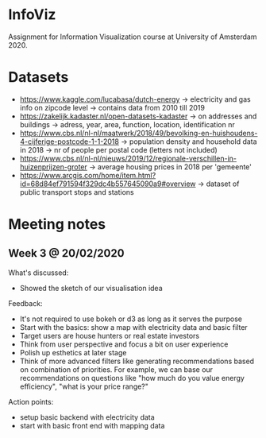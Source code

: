# InfoViz
Assignment for Information Visualization course at University of Amsterdam 2020.

# Datasets
- https://www.kaggle.com/lucabasa/dutch-energy
  -> electricity and gas info on zipcode level
  -> contains data from 2010 till 2019
- https://zakelijk.kadaster.nl/open-datasets-kadaster
  -> on addresses and buildings
  -> adress, year, area, function, location, identification nr
- https://www.cbs.nl/nl-nl/maatwerk/2018/49/bevolking-en-huishoudens-4-cijferige-postcode-1-1-2018
  -> population density and household data in 2018
  -> nr of people per postal code (letters not included)
- https://www.cbs.nl/nl-nl/nieuws/2019/12/regionale-verschillen-in-huizenprijzen-groter
  -> average housing prices in 2018 per 'gemeente'
- https://www.arcgis.com/home/item.html?id=68d84ef791594f329dc4b557645090a9#overview
  -> dataset of public transport stops and stations

# Meeting notes
## Week 3 @ 20/02/2020
What's discussed:
- Showed the sketch of our visualisation idea

Feedback:
- It's not required to use bokeh or d3 as long as it serves the purpose
- Start with the basics: show a map with electricity data and basic filter
- Target users are house hunters or real estate investors
- Think from user perspective and focus a bit on user experience
- Polish up esthetics at later stage
- Think of more advanced filters like generating recommendations based on combination of priorities. For example, we can base our recommendations on questions like "how much do you value energy efficiency", "what is your price range?" 

Action points:
- setup basic backend with electricity data
- start with basic front end with mapping data
